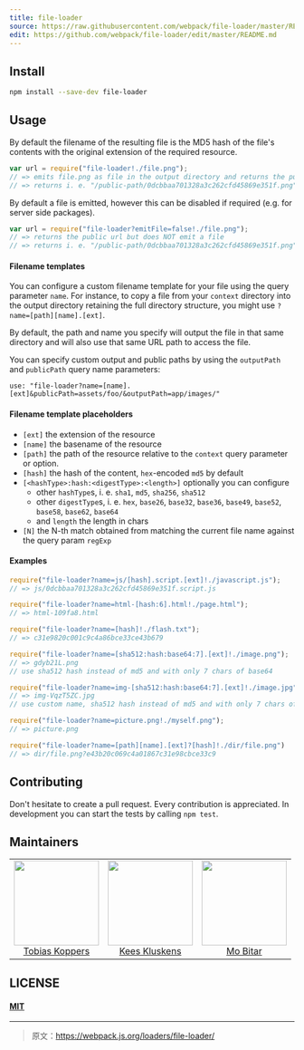 ```yaml
---
title: file-loader
source: https://raw.githubusercontent.com/webpack/file-loader/master/README.md
edit: https://github.com/webpack/file-loader/edit/master/README.md
---
```

## Install

```bash
npm install --save-dev file-loader
```

## Usage

By default the filename of the resulting file is the MD5 hash of the file's contents
with the original extension of the required resource.

``` javascript
var url = require("file-loader!./file.png");
// => emits file.png as file in the output directory and returns the public url
// => returns i. e. "/public-path/0dcbbaa701328a3c262cfd45869e351f.png"
```

By default a file is emitted, however this can be disabled if required (e.g. for server
side packages).

``` javascript
var url = require("file-loader?emitFile=false!./file.png");
// => returns the public url but does NOT emit a file
// => returns i. e. "/public-path/0dcbbaa701328a3c262cfd45869e351f.png"
```

#### Filename templates

You can configure a custom filename template for your file using the query parameter `name`. For instance, to copy a file from your `context` directory into the output directory retaining the full directory structure, you might use `?name=[path][name].[ext]`.

By default, the path and name you specify will output the file in that same directory and will also use that same URL path to access the file.

You can specify custom output and public paths by using the `outputPath` and `publicPath` query name parameters:

```
use: "file-loader?name=[name].[ext]&publicPath=assets/foo/&outputPath=app/images/"
```

#### Filename template placeholders

* `[ext]` the extension of the resource
* `[name]` the basename of the resource
* `[path]` the path of the resource relative to the `context` query parameter or option.
* `[hash]` the hash of the content, `hex`-encoded `md5` by default
* `[<hashType>:hash:<digestType>:<length>]` optionally you can configure
  * other `hashType`s, i. e. `sha1`, `md5`, `sha256`, `sha512`
  * other `digestType`s, i. e. `hex`, `base26`, `base32`, `base36`, `base49`, `base52`, `base58`, `base62`, `base64`
  * and `length` the length in chars
* `[N]` the N-th match obtained from matching the current file name against the query param `regExp`

#### Examples

``` javascript
require("file-loader?name=js/[hash].script.[ext]!./javascript.js");
// => js/0dcbbaa701328a3c262cfd45869e351f.script.js

require("file-loader?name=html-[hash:6].html!./page.html");
// => html-109fa8.html

require("file-loader?name=[hash]!./flash.txt");
// => c31e9820c001c9c4a86bce33ce43b679

require("file-loader?name=[sha512:hash:base64:7].[ext]!./image.png");
// => gdyb21L.png
// use sha512 hash instead of md5 and with only 7 chars of base64

require("file-loader?name=img-[sha512:hash:base64:7].[ext]!./image.jpg");
// => img-VqzT5ZC.jpg
// use custom name, sha512 hash instead of md5 and with only 7 chars of base64

require("file-loader?name=picture.png!./myself.png");
// => picture.png

require("file-loader?name=[path][name].[ext]?[hash]!./dir/file.png")
// => dir/file.png?e43b20c069c4a01867c31e98cbce33c9
```

## Contributing

Don't hesitate to create a pull request. Every contribution is appreciated. In development you can start the tests by calling `npm test`.

## Maintainers

<table>
  <tbody>
    <tr>
      <td align="center">
        <img width="150 height="150"
        src="https://avatars.githubusercontent.com/sokra?v=3">
        <br />
        <a href="https://github.com/">Tobias Koppers</a>
      </td>
      <td align="center">
        <img width="150 height="150"
        src="https://avatars.githubusercontent.com/SpaceK33z?v=3">
        <br />
        <a href="https://github.com/">Kees Kluskens</a>
      </td>
      <td align="center">
        <img width="150 height="150"
        src="https://avatars.githubusercontent.com/mobitar?v=3">
        <br />
        <a href="https://github.com/">Mo Bitar</a>
      </td>
    <tr>
  <tbody>
</table>


## LICENSE

#### [MIT](./LICENSE)

[npm]: https://img.shields.io/npm/v/file-loader.svg
[npm-url]: https://npmjs.com/package/file-loader

[node]: https://img.shields.io/node/v/file-loader.svg
[node-url]: https://nodejs.org

[deps]: https://david-dm.org/webpack/file-loader.svg
[deps-url]: https://david-dm.org/webpack/file-loader

[tests]: http://img.shields.io/travis/webpack/file-loader.svg
[tests-url]: https://travis-ci.org/webpack/file-loader

[cover]: https://coveralls.io/repos/github/webpack/file-loader/badge.svg
[cover-url]: https://coveralls.io/github/webpack/file-loader

[chat]: https://badges.gitter.im/webpack/webpack.svg
[chat-url]: https://gitter.im/webpack/webpack

***

> 原文：https://webpack.js.org/loaders/file-loader/